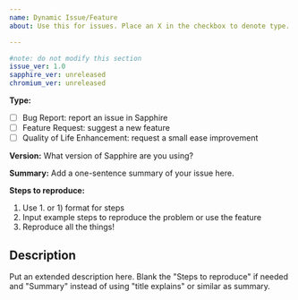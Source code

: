 ```yaml
---
name: Dynamic Issue/Feature
about: Use this for issues. Place an X in the checkbox to denote type.

---
```


```yaml
#note: do not modify this section
issue_ver: 1.0
sapphire_ver: unreleased
chromium_ver: unreleased
```
<!-- Begin your changes below! -->
**Type:**
- [ ] Bug Report: report an issue in Sapphire
- [ ] Feature Request: suggest a new feature
- [ ] Quality of Life Enhancement: request a small ease improvement

**Version:** What version of Sapphire are you using?

**Summary:** Add a one-sentence summary of your issue here.

**Steps to reproduce:** 
1. Use 1. or 1) format for steps
2. Input example steps to reproduce the problem or use the feature
3. Reproduce all the things!

Description
-----
Put an extended description here. Blank the "Steps to reproduce" if needed and "Summary" instead of using "title explains" or similar as summary.

